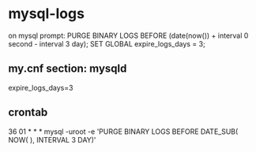 # mysql-logs

on mysql prompt:
  PURGE BINARY LOGS BEFORE (date(now()) + interval 0 second - interval 3 day);
  SET GLOBAL expire_logs_days = 3;

## my.cnf  section: mysqld
  expire_logs_days=3

## crontab

  36 01 * * * mysql -uroot -e 'PURGE BINARY LOGS BEFORE DATE_SUB( NOW( ), INTERVAL 3 DAY)'